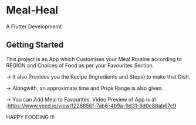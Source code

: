 # Meal-Heal

A Flutter Developmemt 

## Getting Started

This project is an App which Customises your Meal Routine according to REGION and Choices of Food as per your Favourites Section.

-> It also Provides you the Recipe (Ingredients and Steps) to make that Dish.

-> Alongwith, an approximate time and Price Range is also given.

-> You can Add Meal to Favourites.
Video Preview of App is at :https://www.veed.io/view/f226856f-7ab6-4b9a-9d31-8d0e88ab67c9


HAPPY FOODING !!! 




